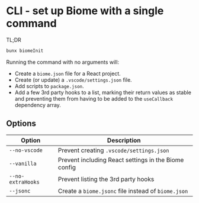# CLI - set up Biome with a single command

TL;DR

```bash
bunx biomeInit
```

Running the command with no arguments will:

- Create a `biome.json` file for a React project.
- Create (or update) a `.vscode/settings.json` file.
- Add scripts to `package.json`.
- Add a few 3rd party hooks to a list, marking their return values as stable and
preventing them from having to be added to the `useCallback` dependency array.

## Options

| Option            | Description                                          |
|-------------------|------------------------------------------------------|
| `--no-vscode`     | Prevent creating `.vscode/settings.json`             |
| `--vanilla`       | Prevent including React settings in the Biome config |
| `--no-extraHooks` | Prevent listing the 3rd party hooks                  |
| `--jsonc`         | Create a `biome.jsonc` file instead of `biome.json`  |
